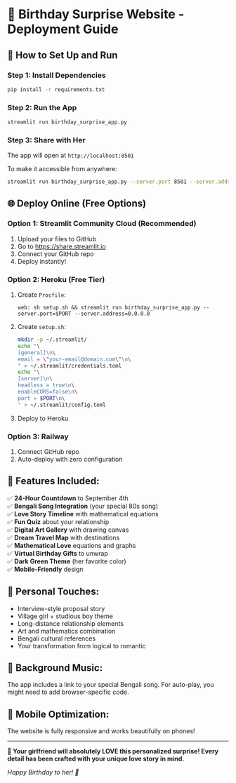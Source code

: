 # 🎂 **Birthday Surprise Website - Deployment Guide**

## 🚀 **How to Set Up and Run**

### **Step 1: Install Dependencies**
```bash
pip install -r requirements.txt
```

### **Step 2: Run the App**
```bash
streamlit run birthday_surprise_app.py
```

### **Step 3: Share with Her**
The app will open at `http://localhost:8501`

To make it accessible from anywhere:
```bash
streamlit run birthday_surprise_app.py --server.port 8501 --server.address 127.0.0.1
```

## 🌐 **Deploy Online (Free Options)**

### **Option 1: Streamlit Community Cloud (Recommended)**
1. Upload your files to GitHub
2. Go to https://share.streamlit.io
3. Connect your GitHub repo
4. Deploy instantly!

### **Option 2: Heroku (Free Tier)**
1. Create `Procfile`: 
   ```
   web: sh setup.sh && streamlit run birthday_surprise_app.py --server.port=$PORT --server.address=0.0.0.0
   ```
2. Create `setup.sh`:
   ```bash
   mkdir -p ~/.streamlit/
   echo "\
   [general]\n\
   email = \"your-email@domain.com\"\n\
   " > ~/.streamlit/credentials.toml
   echo "\
   [server]\n\
   headless = true\n\
   enableCORS=false\n\
   port = $PORT\n\
   " > ~/.streamlit/config.toml
   ```
3. Deploy to Heroku

### **Option 3: Railway**
1. Connect GitHub repo
2. Auto-deploy with zero configuration

## 🎁 **Features Included:**

✅ **24-Hour Countdown** to September 4th  
✅ **Bengali Song Integration** (your special 80s song)  
✅ **Love Story Timeline** with mathematical equations  
✅ **Fun Quiz** about your relationship  
✅ **Digital Art Gallery** with drawing canvas  
✅ **Dream Travel Map** with destinations  
✅ **Mathematical Love** equations and graphs  
✅ **Virtual Birthday Gifts** to unwrap  
✅ **Dark Green Theme** (her favorite color)  
✅ **Mobile-Friendly** design  

## 💚 **Personal Touches:**

- Interview-style proposal story
- Village girl + studious boy theme  
- Long-distance relationship elements
- Art and mathematics combination
- Bengali cultural references
- Your transformation from logical to romantic

## 🎵 **Background Music:**
The app includes a link to your special Bengali song. For auto-play, you might need to add browser-specific code.

## 📱 **Mobile Optimization:**
The website is fully responsive and works beautifully on phones!

---

**🎉 Your girlfriend will absolutely LOVE this personalized surprise! Every detail has been crafted with your unique love story in mind.**

*Happy Birthday to her! 💚*